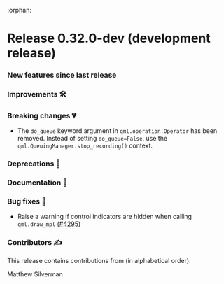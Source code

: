 :orphan:

# Release 0.32.0-dev (development release)

<h3>New features since last release</h3>

<h3>Improvements 🛠</h3>

<h3>Breaking changes 💔</h3>

* The `do_queue` keyword argument in `qml.operation.Operator` has been removed. Instead of
  setting `do_queue=False`, use the `qml.QueuingManager.stop_recording()` context.

<h3>Deprecations 👋</h3>

<h3>Documentation 📝</h3>

<h3>Bug fixes 🐛</h3>

* Raise a warning if control indicators are hidden when calling `qml.draw_mpl`
  [(#4295)](https://github.com/PennyLaneAI/pennylane/pull/4295)

<h3>Contributors ✍️</h3>

This release contains contributions from (in alphabetical order):

Matthew Silverman
